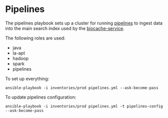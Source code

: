 # Pipelines

The pipelines playbook sets up a cluster for running [pipelines](https://github.com/biodiversitydata-se/pipelines) to ingest data into the main search index used by the [biocache-service](https://github.com/biodiversitydata-se/biocache-service).

The following roles are used:
- java
- la-apt
- hadoop
- spark
- pipelines

To set up everything:
```
ansible-playbook -i inventories/prod pipelines.yml --ask-become-pass
```

To update pipelines configuration:
```
ansible-playbook -i inventories/prod pipelines.yml -t pipelines-config --ask-become-pass
```
